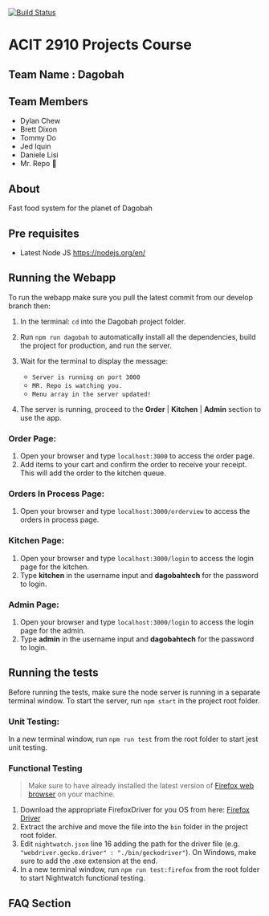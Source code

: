 [![Build Status](https://travis-ci.org/dagobahtech/acit2910.svg?branch=develop)](https://travis-ci.org/dagobahtech/acit2910)

# ACIT 2910 Projects Course

## Team Name : Dagobah

## Team Members

* Dylan Chew
* Brett Dixon
* Tommy Do
* Jed Iquin
* Daniele Lisi
* Mr. Repo :tractor:

## About

Fast food system for the planet of Dagobah

## Pre requisites

* Latest Node JS <https://nodejs.org/en/>

## Running the Webapp

To run the webapp make sure you pull the latest commit from our develop branch then:

1. In the terminal: `cd` into the Dagobah project folder.
2. Run `npm run dagobah` to automatically install all the dependencies, build the project for production, and run the server.
3. Wait for the terminal to display the message:

	* `Server is running on port 3000`
	* `MR. Repo is watching you.`
	* `Menu array in the server updated!`
4. The server is running, proceed to the **Order** | **Kitchen** | **Admin** section to use the app.

### Order Page:
1. Open your browser and type `localhost:3000` to access the order page.
2. Add items to your cart and confirm the order to receive your receipt. This will add the order to the kitchen queue.

### Orders In Process Page:
1. Open your browser and type `localhost:3000/orderview` to access the orders in process page.

### Kitchen Page:
1. Open your browser and type `localhost:3000/login` to access the login page for the kitchen.
2. Type **kitchen** in the username input and **dagobahtech** for the password to login.

### Admin Page:
1. Open your browser and type `localhost:3000/login` to access the login page for the admin.
2. Type **admin** in the username input and **dagobahtech** for the password to login.

## Running the tests

Before running the tests, make sure the node server is running in a separate terminal window.
To start the server, run `npm start` in the project root folder.
### Unit Testing:
In a new terminal window, run `npm run test` from the root folder to start jest unit testing.

### Functional Testing

> Make sure to have already installed the latest version of [Firefox web browser](https://www.mozilla.org/en-US/firefox/desktop/) on your machine.

1. Download the appropriate FirefoxDriver for you OS from here: [Firefox Driver](https://github.com/mozilla/geckodriver/releases)
2. Extract the archive and move the file into the `bin` folder in the project root folder.
3. Edit `nightwatch.json` line 16 adding the path for the driver file (e.g. `"webdriver.gecko.driver" : "./bin/geckodriver"`).  On Windows, make sure to add the .exe extension at the end.
4. In a new terminal window, run `npm run test:firefox` from the root folder to start Nightwatch functional testing.


## FAQ Section